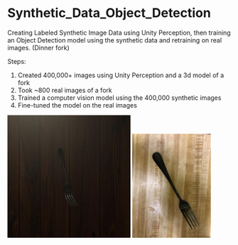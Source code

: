 # Synthetic_Data_Object_Detection
Creating Labeled Synthetic Image Data using Unity Perception, then training an Object Detection model using the synthetic data and retraining on real images. (Dinner fork)

Steps:
1. Created 400,000+ images using Unity Perception and a 3d model of a fork
2. Took ~800 real images of a fork
3. Trained a computer vision model using the 400,000 synthetic images
4. Fine-tuned the model on the real images

<p float="left">
  <img src="https://github.com/Tylersuard/Synthetic_Data_Object_Detection/blob/main/synthetic_forks/rgb_28_png.rf.d80091fe707b3a526dd3ab435eec7155.jpg" width=55% height=55%>
  <img src="https://github.com/Tylersuard/Synthetic_Data_Object_Detection/blob/main/realforks/IMG_5327.JPEG" width=35% height=35%>
</p>

